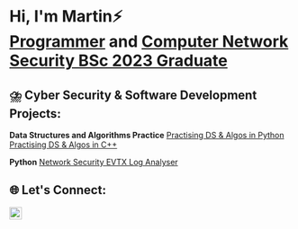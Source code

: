 <h1>Hi, I'm Martin⚡ <br/><a href="https://github.com/martinmathurine">Programmer</a> and <a href="https://www.linkedin.com/in/martinmathurine/">Computer Network Security BSc 2023 Graduate</a></h1>

<h2>⛈️ Cyber Security & Software Development Projects:</h2>

<b>Data Structures and Algorithms Practice</b>
  [Practising DS & Algos in Python](https://github.com/martinmathurine/Python-Practice)
  [Practising DS & Algos in C++](https://github.com/martinmathurine/C++-Practice)

<!-- 
- <b>Full Stack Web App Security</b>
  - [PLACEHOLDER](https://github.com/martinmathurine/Full-Stack-Web-App)
- <b>PowerShell</b>
  - PLACEHOLDER -->
<b>Python</b> 
  [Network Security EVTX Log Analyser](https://github.com/martinmathurine/Network-Security-EVTX-Log-Analyser)

<!-- <b>C++</b>

[Network Security EVTX Log Analyser](https://github.com/martinmathurine/Network-Security-EVTX-Log-Analyser)
  
  - PLACEHOLDER -->

<h2> 🌐 Let's Connect:</h2>

[<img align="left" alt="MartinMathurine | LinkedIn" width="22px" src="https://cdn.jsdelivr.net/npm/simple-icons@v3/icons/linkedin.svg" />][linkedin]

[linkedin]: https://linkedin.com/in/martinmathurine

<!--
**martinmathurine/martinmathurine** is a ✨ _special_ ✨ repository because its `README.md` (this file) appears on your GitHub profile.

Here are some ideas to get you started:

- 🔭 I’m currently working on ...
- 🌱 I’m currently learning ...
- 👯 I’m looking to collaborate on ...
- 🤔 I’m looking for help with ...
- 💬 Ask me about ...
- 📫 How to reach me: ...
- 😄 Pronouns: ...
- ⚡ Fun fact: ...
-->
